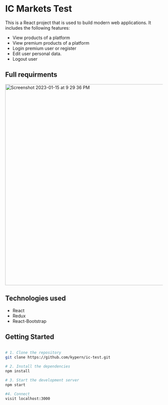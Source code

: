# IC Markets Test

This is a React project that is used to build modern web applications. It includes the following features:

- View products of a platform
- View premium products of a platform
- Login premium user or register
- Edit user personal data.
- Logout user

## Full requirments

<img width="642" alt="Screenshot 2023-01-15 at 9 29 36 PM" src="https://user-images.githubusercontent.com/79104505/212563214-4663cb5b-abb7-4eb3-a1fc-441efc35ac18.png">

## Technologies used

- React
- Redux
- React-Bootstrap

## Getting Started

```bash

# 1. Clone the repository
git clone https://github.com/kypern/ic-test.git

# 2. Install the dependencies
npm install

# 3. Start the development server
npm start

#4. Connect
visit localhost:3000
```
